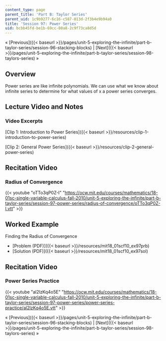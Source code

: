 ```yaml
---
content_type: page
parent_title: 'Part B: Taylor Series'
parent_uid: 1c9b9277-6c16-c587-013d-2f3b4e9b94a0
title: 'Session 97: Power Series'
uid: bcbb45fd-be1b-69cc-80a8-2c9f73ca8d5d
---
```


« [Previous]({{< baseurl >}}/pages/unit-5-exploring-the-infinite/part-b-taylor-series/session-96-stacking-blocks) | [Next]({{< baseurl >}}/pages/unit-5-exploring-the-infinite/part-b-taylor-series/session-98-taylors-series) »

Overview
--------

Power series are like infinite polynomials. We can use what we know about infinite series to determine for what values of x a power series converges.

Lecture Video and Notes
-----------------------

### Video Excerpts

[Clip 1: Introduction to Power Series]({{< baseurl >}}/resources/clip-1-introduction-to-power-series)

[Clip 2: General Power Series]({{< baseurl >}}/resources/clip-2-general-power-series)

Recitation Video
----------------

### Radius of Convergence

{{< youtube "oTTo3qP0Z-I" "https://ocw.mit.edu/courses/mathematics/18-01sc-single-variable-calculus-fall-2010/unit-5-exploring-the-infinite/part-b-taylor-series/session-97-power-series/radius-of-convergence/oTTo3qP0Z-I.vtt" >}}

Worked Example
--------------

Finding the Radius of Convergence

*   [Problem (PDF)]({{< baseurl >}}/resources/mit18_01scf10_ex97prb)
*   [Solution (PDF)]({{< baseurl >}}/resources/mit18_01scf10_ex97sol)

Recitation Video
----------------

### Power Series Practice

{{< youtube "al2lzKq4o5E" "https://ocw.mit.edu/courses/mathematics/18-01sc-single-variable-calculus-fall-2010/unit-5-exploring-the-infinite/part-b-taylor-series/session-97-power-series/power-series-practice/al2lzKq4o5E.vtt" >}}

« [Previous]({{< baseurl >}}/pages/unit-5-exploring-the-infinite/part-b-taylor-series/session-96-stacking-blocks) | [Next]({{< baseurl >}}/pages/unit-5-exploring-the-infinite/part-b-taylor-series/session-98-taylors-series) »